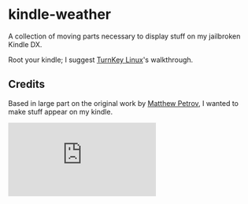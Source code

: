 kindle-weather
==============

A collection of moving parts necessary to display stuff on my jailbroken Kindle DX.

Root your kindle; I suggest [TurnKey Linux][]'s walkthrough.


## Credits
Based in large part on the original work by [Matthew Petrov][], I wanted to make stuff appear on my kindle.

[TurnKey Linux]: http://www.turnkeylinux.org/blog/kindle-root
[Matthew Petrov]: http://www.mpetroff.net/archives/2012/09/14/kindle-weather-display/

[![Analytics](https://ga-beacon.appspot.com/UA-46850189-1/kindle-weather/README.md)](https://github.com/igrigorik/ga-beacon)
